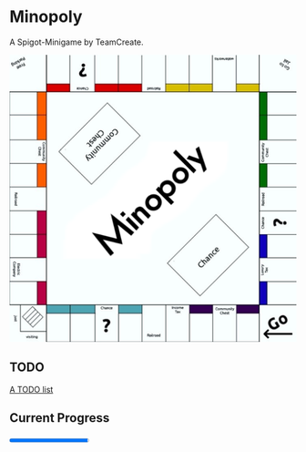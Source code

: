 # Minopoly
A Spigot-Minigame by TeamCreate.

![game board of Minopoly](https://github.com/WOLFI3654/Minopoly-RessourcePack/raw/master/assets/minecraft/textures/map/map_background.png)

## TODO
[A TODO list](TODO.md)

## Current Progress
<progress value="98.0" max="100">98.0%</progress>
